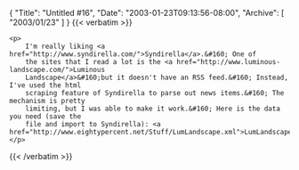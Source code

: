 {
  "Title": "Untitled #16",
  "Date": "2003-01-23T09:13:56-08:00",
  "Archive": [
    "2003/01/23"
  ]
}
{{< verbatim >}}

    <p>
        I'm really liking <a href="http://www.syndirella.com/">Syndirella</a>.&#160; One of
        the sites that I read a lot is the <a href="http://www.luminous-landscape.com/">Luminous
        Landscape</a>&#160;but it doesn't have an RSS feed.&#160; Instead, I've used the html
        scraping feature of Syndirella to parse out news items.&#160; The mechanism is pretty
        limiting, but I was able to make it work.&#160; Here is the data you need (save the
        file and import to Syndirella): <a href="http://www.eightypercent.net/Stuff/LumLandscape.xml">LumLandscape.xml</a>
    </p>

{{< /verbatim >}}

